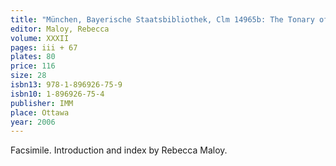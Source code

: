 ```yaml
---
title: "München, Bayerische Staatsbibliothek, Clm 14965b: The Tonary of Frutolf of Michelsberg [ff. 34-73v]"
editor: Maloy, Rebecca 
volume: XXXII
pages: iii + 67
plates: 80
price: 116
size: 28
isbn13: 978-1-896926-75-9
isbn10: 1-896926-75-4
publisher: IMM
place: Ottawa
year: 2006
---
```

Facsimile. Introduction and index by Rebecca Maloy.
